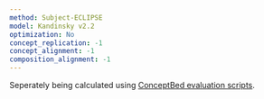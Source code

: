 ```yaml
---
method: Subject-ECLIPSE
model: Kandinsky v2.2
optimization: No
concept_replication: -1
concept_alignment: -1
composition_alignment: -1
---
```


Seperately being calculated using <a href="https://github.com/ConceptBed/evaluations">ConceptBed evaluation scripts</a>.